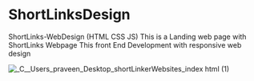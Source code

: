 # ShortLinksDesign
ShortLinks-WebDesign (HTML CSS JS)
This is a Landing web page with ShortLinks Webpage 
This front End Development with responsive web design


![_C__Users_praveen_Desktop_shortLinkerWebsites_index html (1)](https://user-images.githubusercontent.com/84122399/178477547-9e8c89e1-5e35-42e2-8b47-893e941cf9e3.png)
